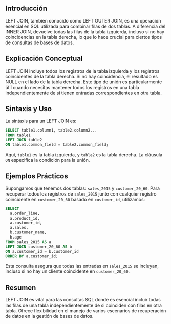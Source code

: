 <!-- # LEFT JOIN en SQL -->

## Introducción

LEFT JOIN, también conocido como LEFT OUTER JOIN, es una operación esencial en SQL utilizada para combinar filas de dos tablas. A diferencia del INNER JOIN, devuelve todas las filas de la tabla izquierda, incluso si no hay coincidencias en la tabla derecha, lo que lo hace crucial para ciertos tipos de consultas de bases de datos.

## Explicación Conceptual

LEFT JOIN incluye todos los registros de la tabla izquierda y los registros coincidentes de la tabla derecha. Si no hay coincidencia, el resultado es NULL en el lado de la tabla derecha. Este tipo de unión es particularmente útil cuando necesitas mantener todos los registros en una tabla independientemente de si tienen entradas correspondientes en otra tabla.

## Sintaxis y Uso

La sintaxis para un LEFT JOIN es:

```sql
SELECT table1.column1, table2.column2...
FROM table1
LEFT JOIN table2
ON table1.common_field = table2.common_field;
```

Aquí, `table1` es la tabla izquierda, y `table2` es la tabla derecha. La cláusula `ON` especifica la condición para la unión.

## Ejemplos Prácticos

Supongamos que tenemos dos tablas: `sales_2015` y `customer_20_60`. Para recuperar todos los registros de `sales_2015` junto con cualquier registro coincidente en `customer_20_60` basado en `customer_id`, utilizamos:

```sql
SELECT 
  a.order_line, 
  a.product_id, 
  a.customer_id, 
  a.sales, 
  b.customer_name, 
  b.age
FROM sales_2015 AS a
LEFT JOIN customer_20_60 AS b
ON a.customer_id = b.customer_id
ORDER BY a.customer_id;
```

Esta consulta asegura que todas las entradas en `sales_2015` se incluyan, incluso si no hay un cliente coincidente en `customer_20_60`.

## Resumen

LEFT JOIN es vital para las consultas SQL donde es esencial incluir todas las filas de una tabla independientemente de si coinciden con filas en otra tabla. Ofrece flexibilidad en el manejo de varios escenarios de recuperación de datos en la gestión de bases de datos.
